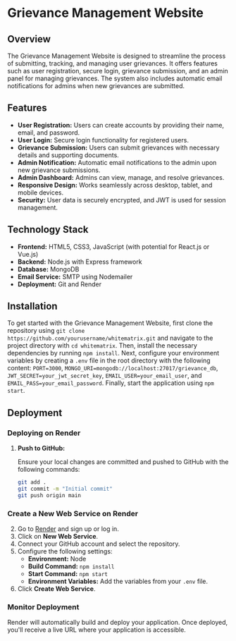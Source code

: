 # Grievance Management Website

## Overview

The Grievance Management Website is designed to streamline the process of submitting, tracking, and managing user grievances. It offers features such as user registration, secure login, grievance submission, and an admin panel for managing grievances. The system also includes automatic email notifications for admins when new grievances are submitted.

## Features

- **User Registration:** Users can create accounts by providing their name, email, and password.
- **User Login:** Secure login functionality for registered users.
- **Grievance Submission:** Users can submit grievances with necessary details and supporting documents.
- **Admin Notification:** Automatic email notifications to the admin upon new grievance submissions.
- **Admin Dashboard:** Admins can view, manage, and resolve grievances.
- **Responsive Design:** Works seamlessly across desktop, tablet, and mobile devices.
- **Security:** User data is securely encrypted, and JWT is used for session management.

## Technology Stack

- **Frontend:** HTML5, CSS3, JavaScript (with potential for React.js or Vue.js)
- **Backend:** Node.js with Express framework
- **Database:** MongoDB
- **Email Service:** SMTP using Nodemailer
- **Deployment:** Git and Render

## Installation

To get started with the Grievance Management Website, first clone the repository using `git clone https://github.com/yourusername/whitematrix.git` and navigate to the project directory with `cd whitematrix`. Then, install the necessary dependencies by running `npm install`. Next, configure your environment variables by creating a `.env` file in the root directory with the following content: `PORT=3000`, `MONGO_URI=mongodb://localhost:27017/grievance_db`, `JWT_SECRET=your_jwt_secret_key`, `EMAIL_USER=your_email_user`, and `EMAIL_PASS=your_email_password`. Finally, start the application using `npm start`.

## Deployment

### Deploying on Render

1. **Push to GitHub:**

   Ensure your local changes are committed and pushed to GitHub with the following commands:

   ```bash
   git add .
   git commit -m "Initial commit"
   git push origin main
### Create a New Web Service on Render

2. Go to [Render](https://render.com) and sign up or log in.
3. Click on **New Web Service**.
4. Connect your GitHub account and select the repository.
5. Configure the following settings:
   - **Environment:** Node
   - **Build Command:** `npm install`
   - **Start Command:** `npm start`
   - **Environment Variables:** Add the variables from your `.env` file.
6. Click **Create Web Service**.

### Monitor Deployment

Render will automatically build and deploy your application. Once deployed, you'll receive a live URL where your application is accessible.
